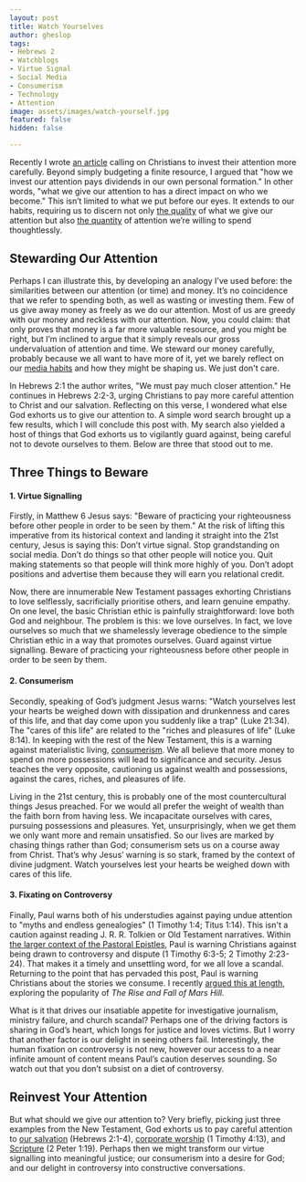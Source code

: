 ```yaml
---
layout: post
title: Watch Yourselves
author: gheslop
tags:
- Hebrews 2
- Watchblogs
- Virtue Signal
- Social Media
- Consumerism
- Technology
- Attention
image: assets/images/watch-yourself.jpg
featured: false
hidden: false

---
```

Recently I wrote [an article](https://rekindle.co.za/content/2021-10-26-be-careful-how-your-spend-your-attention "Be Careful Spending Attention") calling on Christians to invest their attention more carefully. Beyond simply budgeting a finite resource, I argued that "how we invest our attention pays dividends in our own personal formation." In other words, "what we give our attention to has a direct impact on who we become." This isn’t limited to what we put before our eyes. It extends to our habits, requiring us to discern not only [the quality](https://rekindle.co.za/content/2021-09-23-would-you-watch-porn-if-the-plots-were-better "On Watching Porn") of what we give our attention but also [the quantity](https://rekindle.co.za/content/2021-06-02-wendell-berry-consumerism "Where is the Line?") of attention we’re willing to spend thoughtlessly.

## Stewarding Our Attention

Perhaps I can illustrate this, by developing an analogy I’ve used before: the similarities between our attention (or time) and money. It’s no coincidence that we refer to spending both, as well as wasting or investing them. Few of us give away money as freely as we do our attention. Most of us are greedy with our money and reckless with our attention. Now, you could claim: that only proves that money is a far more valuable resource, and you might be right, but I’m inclined to argue that it simply reveals our gross undervaluation of attention and time. We steward our money carefully, probably because we all want to have more of it, yet we barely reflect on our [media habits](https://rekindle.co.za/content/more-ways-technology-takes/ "Technology Takes") and how they might be shaping us. We just don't care.

In Hebrews 2:1 the author writes, "We must pay much closer attention." He continues in Hebrews 2:2-3, urging Christians to pay more careful attention to Christ and our salvation. Reflecting on this verse, I wondered what else God exhorts us to give our attention to. A simple word search brought up a few results, which I will conclude this post with. My search also yielded a host of things that God exhorts us to vigilantly guard against, being careful not to devote ourselves to them. Below are three that stood out to me.

## Three Things to Beware

#### 1. Virtue Signalling

Firstly, in Matthew 6 Jesus says: "Beware of practicing your righteousness before other people in order to be seen by them." At the risk of lifting this imperative from its historical context and landing it straight into the 21st century, Jesus is saying this: Don’t virtue signal. Stop grandstanding on social media. Don’t do things so that other people will notice you. Quit making statements so that people will think more highly of you. Don’t adopt positions and advertise them because they will earn you relational credit.

Now, there are innumerable New Testament passages exhorting Christians to love selflessly, sacrificially prioritise others, and learn genuine empathy. On one level, the basic Christian ethic is painfully straightforward: love both God and neighbour. The problem is this: we love ourselves. In fact, we love ourselves so much that we shamelessly leverage obedience to the simple Christian ethic in a way that promotes ourselves. Guard against virtue signalling. Beware of practicing your righteousness before other people in order to be seen by them.

#### 2. Consumerism

Secondly, speaking of God’s judgment Jesus warns: "Watch yourselves lest your hearts be weighed down with dissipation and drunkenness and cares of this life, and that day come upon you suddenly like a trap" (Luke 21:34). The "cares of this life" are related to the "riches and pleasures of life" (Luke 8:14). In keeping with the rest of the New Testament, this is a warning against materialistic living, [consumerism](https://rekindle.co.za/content/2021-05-19-discernment-new-technology "Good Old-Fashioned Consumerism"). We all believe that more money to spend on more possessions will lead to significance and security. Jesus teaches the very opposite, cautioning us against wealth and possessions, against the cares, riches, and pleasures of life.

Living in the 21st century, this is probably one of the most countercultural things Jesus preached. For we would all prefer the weight of wealth than the faith born from having less. We incapacitate ourselves with cares, pursuing possessions and pleasures. Yet, unsurprisingly, when we get them we only want more and remain unsatisfied. So our lives are marked by chasing things rather than God; consumerism sets us on a course away from Christ. That’s why Jesus’ warning is so stark, framed by the context of divine judgment. Watch yourselves lest your hearts be weighed down with cares of this life.

#### 3. Fixating on Controversy

Finally, Paul warns both of his understudies against paying undue attention to "myths and endless genealogies" (1 Timothy 1:4; Titus 1:14). This isn't a caution against reading J. R. R. Tolkien or Old Testament narratives. Within [the larger context of the Pastoral Epistles](https://rekindle.co.za/content/doodle-driscoll-perilous-negativism-and-the-apostle-paul/ "Perilous Negativism"), Paul is warning Christians against being drawn to controversy and dispute (1 Timothy 6:3-5; 2 Timothy 2:23-24). That makes it a timely and unsettling word, for we all love a scandal. Returning to the point that has pervaded this post, Paul is warning Christians about the stories we consume. I recently [argued this at length](https://rekindle.co.za/content/2021-09-15-rise-and-fall-of-mars-hill "Rise and Fall of Mars Hill"), exploring the popularity of _The Rise and Fall of Mars Hill._

What is it that drives our insatiable appetite for investigative journalism, ministry failure, and church scandal? Perhaps one of the driving factors is sharing in God’s heart, which longs for justice and loves victims. But I worry that another factor is our delight in seeing others fail. Interestingly, the human fixation on controversy is not new, however our access to a near infinite amount of content means Paul’s caution deserves sounding. So watch out that you don’t subsist on a diet of controversy.

## Reinvest Your Attention

But what should we give our attention to? Very briefly, picking just three examples from the New Testament, God exhorts us to pay careful attention to [our salvation](https://rekindle.co.za/content/2020-07-29-assurance-apostasy "Seeking Assurance in Salvation") (Hebrews 2:1-4), [corporate worship](https://rekindle.co.za/content/2021-08-26-christian-go-back-to-church "Go Back to Church") (1 Timothy 4:13), and [Scripture](https://rekindle.co.za/content/words-of-eternal-life/ "Words of Eternal Life") (2 Peter 1:19). Perhaps then we might transform our virtue signalling into meaningful justice; our consumerism into a desire for God; and our delight in controversy into constructive conversations.
